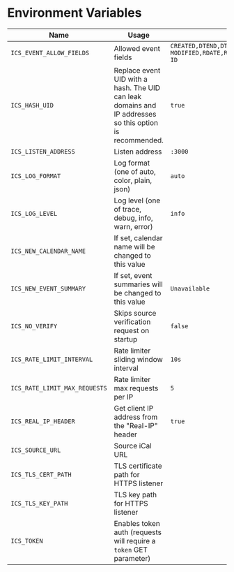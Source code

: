 # Environment Variables

| Name | Usage | Default |
| --- | --- | --- |
| `ICS_EVENT_ALLOW_FIELDS` | Allowed event fields | `CREATED,DTEND,DTSTART,DTSTAMP,EXDATE,EXRULE,LAST-MODIFIED,RDATE,RRULE,SEQUENCE,STATUS,TRANSP,UID,RECURRENCE-ID` |
| `ICS_HASH_UID` | Replace event UID with a hash. The UID can leak domains and IP addresses so this option is recommended. | `true` |
| `ICS_LISTEN_ADDRESS` | Listen address | `:3000` |
| `ICS_LOG_FORMAT` | Log format (one of auto, color, plain, json) | `auto` |
| `ICS_LOG_LEVEL` | Log level (one of trace, debug, info, warn, error) | `info` |
| `ICS_NEW_CALENDAR_NAME` | If set, calendar name will be changed to this value | ` ` |
| `ICS_NEW_EVENT_SUMMARY` | If set, event summaries will be changed to this value | `Unavailable` |
| `ICS_NO_VERIFY` | Skips source verification request on startup | `false` |
| `ICS_RATE_LIMIT_INTERVAL` | Rate limiter sliding window interval | `10s` |
| `ICS_RATE_LIMIT_MAX_REQUESTS` | Rate limiter max requests per IP | `5` |
| `ICS_REAL_IP_HEADER` | Get client IP address from the "Real-IP" header | `true` |
| `ICS_SOURCE_URL` | Source iCal URL | ` ` |
| `ICS_TLS_CERT_PATH` | TLS certificate path for HTTPS listener | ` ` |
| `ICS_TLS_KEY_PATH` | TLS key path for HTTPS listener | ` ` |
| `ICS_TOKEN` | Enables token auth (requests will require a `token` GET parameter) | ` ` |